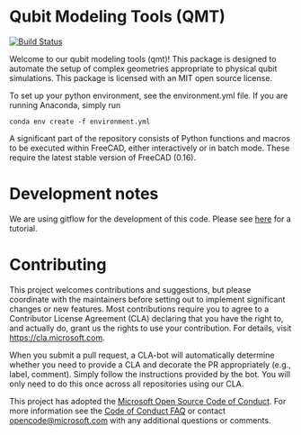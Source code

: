 # Qubit Modeling Tools (QMT)
[![Build Status](https://travis-ci.com/Microsoft/qmt.svg?token=p3pgk1RGEpy1Q9Un18aT&branch=develop)](https://travis-ci.com/Microsoft/qmt)

Welcome to our qubit modeling tools (qmt)! This package is designed to automate
the setup of complex geometries appropriate to physical qubit simulations. This 
package is licensed with an MIT open source license.

To set up your python environment, see the environment.yml file. If you are 
running Anaconda, simply run

    conda env create -f environment.yml

A significant part of the repository consists of Python functions and macros to
be executed within FreeCAD, either interactively or in batch mode. These
require the latest stable version of FreeCAD (0.16).


# Development notes

We are using gitflow for the development of this code. Please see
[here](https://www.atlassian.com/git/tutorials/comparing-workflows/gitflow-workflow)
for a tutorial.


# Contributing

This project welcomes contributions and suggestions, but please coordinate with
the maintainers before setting out to implement significant changes or new
features. Most contributions require you to agree to a Contributor License
Agreement (CLA) declaring that you have the right to, and actually do, grant us
the rights to use your contribution. For details, visit
https://cla.microsoft.com.

When you submit a pull request, a CLA-bot will automatically determine whether
you need to provide a CLA and decorate the PR appropriately (e.g., label,
comment). Simply follow the instructions provided by the bot. You will only need
to do this once across all repositories using our CLA.

This project has adopted the [Microsoft Open Source Code of Conduct](https://opensource.microsoft.com/codeofconduct/).
For more information see the [Code of Conduct FAQ](https://opensource.microsoft.com/codeofconduct/faq/)
or contact [opencode@microsoft.com](mailto:opencode@microsoft.com) with any
additional questions or comments.
